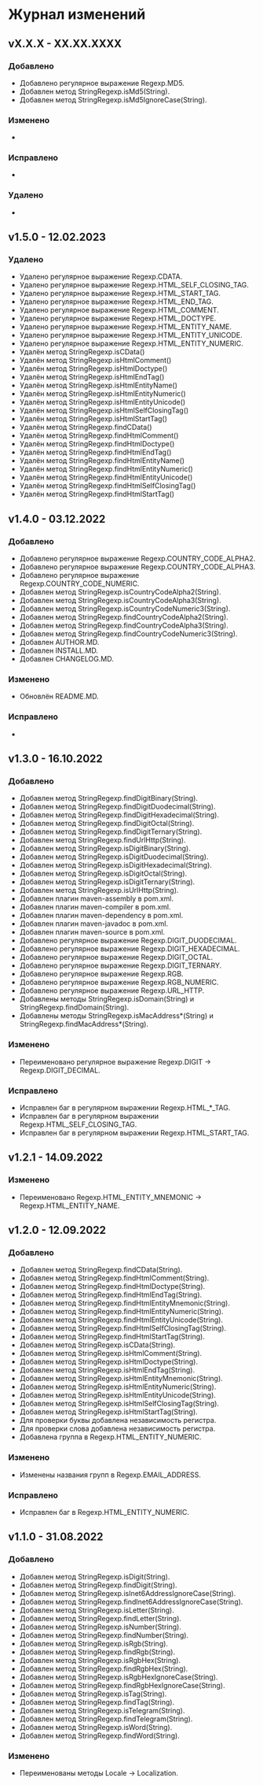 # Журнал изменений
## vX.X.X - XX.XX.XXXX
### Добавлено
* Добавлено регулярное выражение Regexp.MD5.
* Добавлен метод StringRegexp.isMd5(String).
* Добавлен метод StringRegexp.isMd5IgnoreCase(String).

### Изменено
*

### Исправлено
*

### Удалено
*

## v1.5.0 - 12.02.2023
### Удалено
* Удалено регулярное выражение Regexp.CDATA.
* Удалено регулярное выражение Regexp.HTML_SELF_CLOSING_TAG.
* Удалено регулярное выражение Regexp.HTML_START_TAG.
* Удалено регулярное выражение Regexp.HTML_END_TAG.
* Удалено регулярное выражение Regexp.HTML_COMMENT.
* Удалено регулярное выражение Regexp.HTML_DOCTYPE.
* Удалено регулярное выражение Regexp.HTML_ENTITY_NAME.
* Удалено регулярное выражение Regexp.HTML_ENTITY_UNICODE.
* Удалено регулярное выражение Regexp.HTML_ENTITY_NUMERIC.
* Удалён метод StringRegexp.isCData()
* Удалён метод StringRegexp.isHtmlComment()
* Удалён метод StringRegexp.isHtmlDoctype()
* Удалён метод StringRegexp.isHtmlEndTag()
* Удалён метод StringRegexp.isHtmlEntityName()
* Удалён метод StringRegexp.isHtmlEntityNumeric()
* Удалён метод StringRegexp.isHtmlEntityUnicode()
* Удалён метод StringRegexp.isHtmlSelfClosingTag()
* Удалён метод StringRegexp.isHtmlStartTag()
* Удалён метод StringRegexp.findCData()
* Удалён метод StringRegexp.findHtmlComment()
* Удалён метод StringRegexp.findHtmlDoctype()
* Удалён метод StringRegexp.findHtmlEndTag()
* Удалён метод StringRegexp.findHtmlEntityName()
* Удалён метод StringRegexp.findHtmlEntityNumeric()
* Удалён метод StringRegexp.findHtmlEntityUnicode()
* Удалён метод StringRegexp.findHtmlSelfClosingTag()
* Удалён метод StringRegexp.findHtmlStartTag()

## v1.4.0 - 03.12.2022
### Добавлено
* Добавлено регулярное выражение Regexp.COUNTRY_CODE_ALPHA2.
* Добавлено регулярное выражение Regexp.COUNTRY_CODE_ALPHA3.
* Добавлено регулярное выражение Regexp.COUNTRY_CODE_NUMERIC.
* Добавлен метод StringRegexp.isCountryCodeAlpha2(String).
* Добавлен метод StringRegexp.isCountryCodeAlpha3(String).
* Добавлен метод StringRegexp.isCountryCodeNumeric3(String).
* Добавлен метод StringRegexp.findCountryCodeAlpha2(String).
* Добавлен метод StringRegexp.findCountryCodeAlpha3(String).
* Добавлен метод StringRegexp.findCountryCodeNumeric3(String).
* Добавлен AUTHOR.MD.
* Добавлен INSTALL.MD.
* Добавлен CHANGELOG.MD.

### Изменено
* Обновлён README.MD.

### Исправлено
*

## v1.3.0 - 16.10.2022
### Добавлено
* Добавлен метод StringRegexp.findDigitBinary(String).
* Добавлен метод StringRegexp.findDigitDuodecimal(String).
* Добавлен метод StringRegexp.findDigitHexadecimal(String).
* Добавлен метод StringRegexp.findDigitOctal(String).
* Добавлен метод StringRegexp.findDigitTernary(String).
* Добавлен метод StringRegexp.findUrlHttp(String).
* Добавлен метод StringRegexp.isDigitBinary(String).
* Добавлен метод StringRegexp.isDigitDuodecimal(String).
* Добавлен метод StringRegexp.isDigitHexadecimal(String).
* Добавлен метод StringRegexp.isDigitOctal(String).
* Добавлен метод StringRegexp.isDigitTernary(String).
* Добавлен метод StringRegexp.isUrlHttp(String).
* Добавлен плагин maven-assembly в pom.xml.
* Добавлен плагин maven-compiler в pom.xml.
* Добавлен плагин maven-dependency в pom.xml.
* Добавлен плагин maven-javadoc в pom.xml.
* Добавлен плагин maven-source в pom.xml.
* Добавлено регулярное выражение Regexp.DIGIT_DUODECIMAL.
* Добавлено регулярное выражение Regexp.DIGIT_HEXADECIMAL.
* Добавлено регулярное выражение Regexp.DIGIT_OCTAL.
* Добавлено регулярное выражение Regexp.DIGIT_TERNARY.
* Добавлено регулярное выражение Regexp.RGB.
* Добавлено регулярное выражение Regexp.RGB_NUMERIC.
* Добавлено регулярное выражение Regexp.URL_HTTP.
* Добавлены методы StringRegexp.isDomain(String) и StringRegexp.findDomain(String).
* Добавлены методы StringRegexp.isMacAddress*(String) и StringRegexp.findMacAddress*(String).

### Изменено
* Переименовано регулярное выражение Regexp.DIGIT -> Regexp.DIGIT_DECIMAL.

### Исправлено
* Исправлен баг в регулярном выражении Regexp.HTML_*_TAG.
* Исправлен баг в регулярном выражении Regexp.HTML_SELF_CLOSING_TAG.
* Исправлен баг в регулярном выражении Regexp.HTML_START_TAG.

## v1.2.1 - 14.09.2022
### Изменено
* Переименовано Regexp.HTML_ENTITY_MNEMONIC -> Regexp.HTML_ENTITY_NAME.

## v1.2.0 - 12.09.2022
### Добавлено
* Добавлен метод StringRegexp.findCData(String).
* Добавлен метод StringRegexp.findHtmlComment(String).
* Добавлен метод StringRegexp.findHtmlDoctype(String).
* Добавлен метод StringRegexp.findHtmlEndTag(String).
* Добавлен метод StringRegexp.findHtmlEntityMnemonic(String).
* Добавлен метод StringRegexp.findHtmlEntityNumeric(String).
* Добавлен метод StringRegexp.findHtmlEntityUnicode(String).
* Добавлен метод StringRegexp.findHtmlSelfClosingTag(String).
* Добавлен метод StringRegexp.findHtmlStartTag(String).
* Добавлен метод StringRegexp.isCData(String).
* Добавлен метод StringRegexp.isHtmlComment(String).
* Добавлен метод StringRegexp.isHtmlDoctype(String).
* Добавлен метод StringRegexp.isHtmlEndTag(String).
* Добавлен метод StringRegexp.isHtmlEntityMnemonic(String).
* Добавлен метод StringRegexp.isHtmlEntityNumeric(String).
* Добавлен метод StringRegexp.isHtmlEntityUnicode(String).
* Добавлен метод StringRegexp.isHtmlSelfClosingTag(String).
* Добавлен метод StringRegexp.isHtmlStartTag(String).
* Для проверки буквы добавлена независимость регистра.
* Для проверки слова добавлена независимость регистра.
* Добавлена группа в Regexp.HTML_ENTITY_NUMERIC.

### Изменено
* Изменены названия групп в Regexp.EMAIL_ADDRESS.

### Исправлено
* Исправлен баг в Regexp.HTML_ENTITY_NUMERIC.

## v1.1.0 - 31.08.2022
### Добавлено
* Добавлен метод StringRegexp.isDigit(String).
* Добавлен метод StringRegexp.findDigit(String).
* Добавлен метод StringRegexp.isInet6AddressIgnoreCase(String).
* Добавлен метод StringRegexp.findInet6AddressIgnoreCase(String).
* Добавлен метод StringRegexp.isLetter(String).
* Добавлен метод StringRegexp.findLetter(String).
* Добавлен метод StringRegexp.isNumber(String).
* Добавлен метод StringRegexp.findNumber(String).
* Добавлен метод StringRegexp.isRgb(String).
* Добавлен метод StringRegexp.findRgb(String).
* Добавлен метод StringRegexp.isRgbHex(String).
* Добавлен метод StringRegexp.findRgbHex(String).
* Добавлен метод StringRegexp.isRgbHexIgnoreCase(String).
* Добавлен метод StringRegexp.findRgbHexIgnoreCase(String).
* Добавлен метод StringRegexp.isTag(String).
* Добавлен метод StringRegexp.findTag(String).
* Добавлен метод StringRegexp.isTelegram(String).
* Добавлен метод StringRegexp.findTelegram(String).
* Добавлен метод StringRegexp.isWord(String).
* Добавлен метод StringRegexp.findWord(String).

### Изменено
* Переименованы методы Locale -> Localization.
